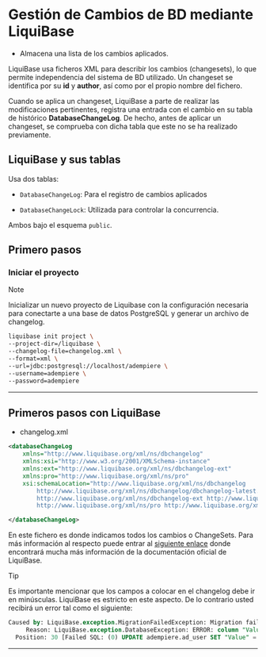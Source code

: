 
# Gestión de Cambios de BD mediante LiquiBase

- Almacena una lista de los cambios aplicados.

LiquiBase usa ficheros XML para describir los cambios (changesets), lo que permite independencia del sistema de BD utilizado. Un changeset se identifica por su **id** y **author**, así como por el propio nombre del fichero.

Cuando se aplica un changeset, LiquiBase a parte de realizar las modificaciones pertinentes, registra una entrada con el cambio en su tabla de histórico **DatabaseChangeLog**. De hecho, antes de aplicar un changeset, se comprueba con dicha tabla que este no se ha realizado previamente.

## LiquiBase y sus tablas

Usa dos tablas:

- `DatabaseChangeLog`: Para el registro de cambios aplicados

- `DatabaseChangeLock`: Utilizada para controlar la concurrencia.

Ambos bajo el esquema `public`.

## Primero pasos

### Iniciar el proyecto

> [!NOTE]
> Inicializar un nuevo proyecto de Liquibase con la configuración necesaria para conectarte a una base de datos PostgreSQL y generar un archivo de changelog.

```sh
liquibase init project \
--project-dir=/liquibase \
--changelog-file=changelog.xml \
--format=xml \
--url=jdbc:postgresql://localhost/adempiere \
--username=adempiere \
--password=adempiere
```

---

## Primeros pasos con LiquiBase

- changelog.xml

```xml
<databaseChangeLog
    xmlns="http://www.liquibase.org/xml/ns/dbchangelog"
    xmlns:xsi="http://www.w3.org/2001/XMLSchema-instance"
    xmlns:ext="http://www.liquibase.org/xml/ns/dbchangelog-ext"
    xmlns:pro="http://www.liquibase.org/xml/ns/pro"
    xsi:schemaLocation="http://www.liquibase.org/xml/ns/dbchangelog
        http://www.liquibase.org/xml/ns/dbchangelog/dbchangelog-latest.xsd
        http://www.liquibase.org/xml/ns/dbchangelog-ext http://www.liquibase.org/xml/ns/dbchangelog/dbchangelog-ext.xsd
        http://www.liquibase.org/xml/ns/pro http://www.liquibase.org/xml/ns/pro/liquibase-pro-latest.xsd">

</databaseChangeLog>
```

En este fichero es donde indicamos todos los cambios o ChangeSets. Para más información al respecto puede entrar al [siguiente enlace](https://docs.liquibase.com/change-types/home.html) donde encontrará mucha más información de la documentación oficial de LiquiBase.

> [!TIP]
> Es importante mencionar que los campos a colocar en el changelog debe ir en minúsculas. LiquiBase es estricto en este aspecto. De lo contrario usted recibirá un error tal como el siguiente:

```sql
Caused by: LiquiBase.exception.MigrationFailedException: Migration failed for changeset changelog.xml::update-example::LiquiBase-docs:
     Reason: LiquiBase.exception.DatabaseException: ERROR: column "Value" of relation "ad_user" does not exist
  Position: 30 [Failed SQL: (0) UPDATE adempiere.ad_user SET "Value" = 'test' WHERE name='epale']
```

---
